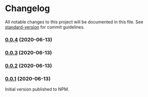 # Changelog

All notable changes to this project will be documented in this file. See [standard-version](https://github.com/conventional-changelog/standard-version) for commit guidelines.

### [0.0.4](https://github.com/hanshuebner/xslt3-loader/compare/v0.0.3...v0.0.4) (2020-06-13)

### [0.0.3](https://github.com/hanshuebner/xslt3-loader/compare/v0.0.1...v0.0.3) (2020-06-13)

### [0.0.2](https://github.com/hanshuebner/xslt3-loader/compare/v0.0.1...v0.0.2) (2020-06-13)

### [0.0.1](https://github.com/hanshuebner/xslt3-loader/compare/v0.0.2...v0.0.1) (2020-06-13)

Initial version published to NPM.
